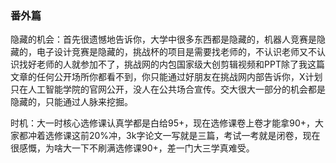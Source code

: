 ### 番外篇

隐藏的机会：首先很遗憾地告诉你，大学中很多东西都是隐藏的，机器人竞赛是隐藏的，电子设计竞赛是隐藏的，挑战杯的项目是需要找老师的，不认识老师又不认识找好老师的人就参加不了，挑战网的内包国家级大创剪辑视频和PPT除了我这篇文章的任何公开场所你都看不到，你只能通过好朋友在挑战网内部告诉你，X计划只在人工智能学院的官网公开，没人在公共场合宣传。交大很大一部分的机会都是隐藏的，只能通过人脉来挖掘。



时机：大一时核心选修课认真学都是白给95+，现在选修课卷上卷才能拿90+，大家都冲着选修课这前20%冲，3k字论文一写就是三篇，考试一考就是闭卷，现在很感慨，为啥大一下不刷满选修课90+，差一门大三学真难受。